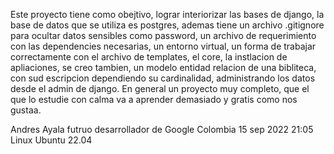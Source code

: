 Este proyecto tiene como obejtivo, lograr interiorizar las bases de django, la base de datos que se utiliza es postgres, ademas tiene un archivo .gitignore para ocultar datos sensibles como password, un archivo de requerimiento con las dependencies necesarias, un entorno virtual, un forma de trabajar correctamente con el archivo de templates, el core, la instlacion de apliaciones, se creo tambien, un modelo entidad relacion de una bibliteca, con sud escripcion dependiendo su cardinalidad, administrando los datos desde el admin de django. En general un proyecto muy completo, que el que lo estudie con calma va a aprender demasiado y gratis como nos gustaa.

Andres Ayala futruo desarrollador de Google Colombia 
15 sep 2022
21:05
Linux Ubuntu 22.04